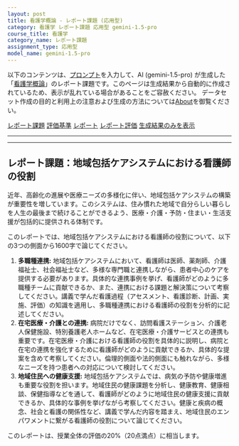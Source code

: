 ```yaml
---
layout: post
title: 看護学概論 - レポート課題 (応用型)
category: 看護学 レポート課題 応用型 gemini-1.5-pro
course_title: 看護学
category_name: レポート課題
assignment_type: 応用型
model_name: gemini-1.5-pro
---
```


以下のコンテンツは、[プロンプト](http://127.0.0.1:8000/generated/看護学/gemini-1.5-pro/prompt_レポート課題-応用型.md)を入力して、AI (gemini-1.5-pro) が生成した「[看護学概論](/contents/看護学/)」のレポート課題です。このページは生成結果から自動的に作成されているため、表示が乱れている場合があることをご容赦ください。
データセット作成の目的と利用上の注意および生成の方法については[About](/About)を御覧ください。

[レポート課題](../レポート課題-応用型)
[評価基準](../評価基準-応用型)
[レポート](../レポート-応用型)
[レポート評価](../レポート評価-応用型)
[生成結果のみを表示](http://127.0.0.1:8000/generated/看護学/gemini-1.5-pro/レポート課題-応用型.md)
  

***
***
  
## レポート課題：地域包括ケアシステムにおける看護師の役割

近年、高齢化の進展や医療ニーズの多様化に伴い、地域包括ケアシステムの構築が重要性を増しています。このシステムは、住み慣れた地域で自分らしい暮らしを人生の最後まで続けることができるよう、医療・介護・予防・住まい・生活支援が包括的に提供される体制です。

このレポートでは、地域包括ケアシステムにおける看護師の役割について、以下の3つの側面から1600字で論じてください。

1. **多職種連携:** 地域包括ケアシステムにおいて、看護師は医師、薬剤師、介護福祉士、社会福祉士など、多様な専門職と連携しながら、患者中心のケアを提供する必要があります。具体的な連携事例を挙げ、看護師がどのように多職種チームに貢献できるか、また、連携における課題と解決策について考察してください。講義で学んだ看護過程（アセスメント、看護診断、計画、実施、評価）の知識を適用し、多職種連携における看護師の役割を分析的に記述してください。
2. **在宅医療・介護との連携:** 病院だけでなく、訪問看護ステーション、介護老人保健施設、特別養護老人ホームなど、在宅医療・介護サービスとの連携も重要です。在宅医療・介護における看護師の役割を具体的に説明し、病院と在宅の連携を強化するために看護師がどのように貢献できるか、具体的な提案を含めて考察してください。倫理的側面や法的側面にも触れながら、多様なニーズを持つ患者への対応について検討してください。
3. **地域住民への健康支援:** 地域包括ケアシステムでは、病気の予防や健康増進も重要な役割を担います。地域住民の健康課題を分析し、健康教育、健康相談、保健指導などを通して、看護師がどのように地域住民の健康支援に貢献できるか、具体的な事例を挙げながら考察してください。健康と疾病の概念、社会と看護の関係性など、講義で学んだ内容を踏まえ、地域住民のエンパワメントに繋がる看護師の役割について論じてください。


このレポートは、授業全体の評価の20%（20点満点）に相当します。
